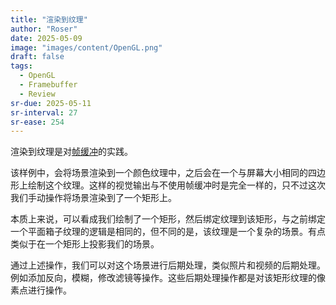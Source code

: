 ```yaml
---
title: "渲染到纹理"
author: "Roser"
date: 2025-05-09
image: "images/content/OpenGL.png"
draft: false
tags:
  - OpenGL
  - Framebuffer
  - Review
sr-due: 2025-05-11
sr-interval: 27
sr-ease: 254
---
```

渲染到纹理是对[帧缓冲](../帧缓冲)的实践。

该样例中，会将场景渲染到一个颜色纹理中，之后会在一个与屏幕大小相同的四边形上绘制这个纹理。这样的视觉输出与不使用帧缓冲时是完全一样的，只不过这次我们手动操作将场景渲染到了一个矩形上。

本质上来说，可以看成我们绘制了一个矩形，然后绑定纹理到该矩形，与之前绑定一个平面箱子纹理的逻辑是相同的，但不同的是，该纹理是一个复杂的场景。有点类似于在一个矩形上投影我们的场景。

通过上述操作，我们可以对这个场景进行后期处理，类似照片和视频的后期处理。例如添加反向，模糊，修改滤镜等操作。这些后期处理操作都是对该矩形纹理的像素点进行操作。
